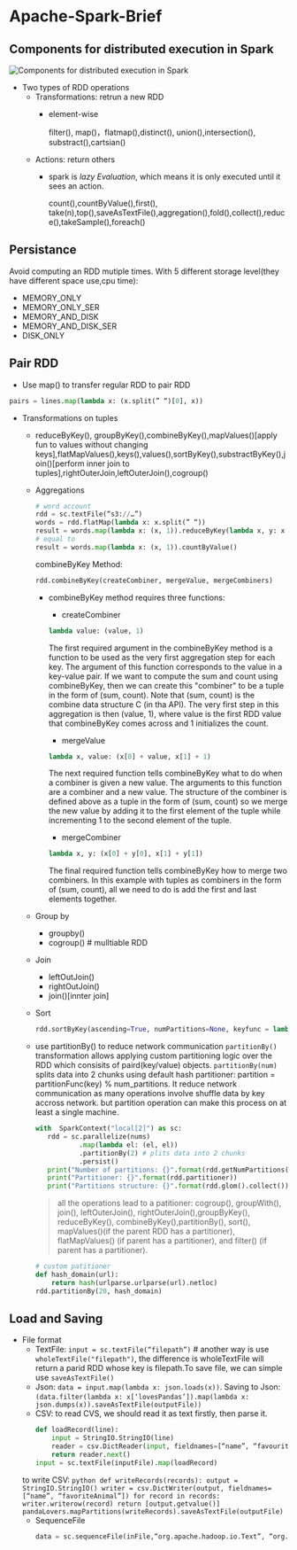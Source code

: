 # Apache-Spark-Brief
## Components for distributed execution in Spark

![Components for distributed execution in Spark](https://spark.apache.org/docs/latest/img/cluster-overview.png)

* Two types of RDD operations
  * Transformations: retrun a new RDD
    * element-wise
    
      filter(), map()，flatmap(),distinct(), union(),intersection(), substract(),cartsian()
  * Actions: return others
    * spark is *lazy Evaluation*, which means it is only executed until it sees an action.
    
       count(),countByValue(),first(), take(n),top(),saveAsTextFile(),aggregation(),fold(),collect(),reduce(),takeSample(),foreach()

## Persistance
  Avoid computing an RDD mutiple times. With 5 different storage level(they have different space use,cpu time):
   * MEMORY_ONLY
   * MEMORY_ONLY_SER
   * MEMORY_AND_DISK
   * MEMORY_AND_DISK_SER
   * DISK_ONLY

## Pair RDD
  * Use map() to transfer regular RDD to pair RDD
  ```python
  pairs = lines.map(lambda x: (x.split(” “)[0], x))
  ```
  * Transformations on tuples
    * reduceByKey(), groupByKey(),combineByKey(),mapValues()[apply fun to values without changing keys],flatMapValues(),keys(),values(),sortByKey(),substractByKey(),join()[perform inner join to tuples],rightOuterJoin,leftOuterJoin(),cogroup()
  
    * Aggregations
      ```python
      # word account
      rdd = sc.textFile(“s3://…”)
      words = rdd.flatMap(lambda x: x.split(” “))
      result = words.map(lambda x: (x, 1)).reduceByKey(lambda x, y: x + y)
      # equal to 
      result = words.map(lambda x: (x, 1)).countByValue() 
      ```
      combineByKey Method:
      ```python
      rdd.combineByKey(createCombiner, mergeValue, mergeCombiners) 
      ```
       * combineByKey method requires three functions:

          * createCombiner
          ```python
          lambda value: (value, 1)
          ```
          The first required argument in the combineByKey method is a function to be used as the very first aggregation step for each key. The argument of this function corresponds to the value in a key-value pair. If we want to compute the sum and count using combineByKey, then we can create this "combiner" to be a tuple in the form of (sum, count). Note that (sum, count) is the combine data structure C (in tha API). The very first step in this aggregation is then (value, 1), where value is the first RDD value that combineByKey comes across and 1 initializes the count.
          * mergeValue
          ```python
          lambda x, value: (x[0] + value, x[1] + 1)
          ```
          The next required function tells combineByKey what to do when a combiner is given a new value. The arguments to this function are a combiner and a new value. The structure of the combiner is defined above as a tuple in the form of (sum, count) so we merge the new value by adding it to the first element of the tuple while incrementing 1 to the second element of the tuple.
          
          * mergeCombiner
          ```python
          lambda x, y: (x[0] + y[0], x[1] + y[1])
          ```
          The final required function tells combineByKey how to merge two combiners. In this example with tuples as combiners in the form of (sum, count), all we need to do is add the first and last elements together.
     * Group by
       * groupby()
       * cogroup() # mulltiable RDD
     * Join
       * leftOutJoin()
       * rightOutJoin()
       * join()[innter join]
     * Sort
       ```python
       rdd.sortByKey(ascending=True, numPartitions=None, keyfunc = lambda x: str(x))
       ```
      * use partitionBy() to reduce network communication
        `partitionBy()` transformation allows applying custom partitioning logic over the RDD which consisits of paird(key/value) objects. `partitionBy(num)` splits data into 2 chunks using default hash partitioner: partition = partitionFunc(key) % num_partitions. It reduce network communication as many operations involve shuffle data by key accross network. but partition operation can make this process on at least a single machine.
        ```python
        with  SparkContext("local[2]") as sc:
           rdd = sc.parallelize(nums) 
                   .map(lambda el: (el, el)) 
                   .partitionBy(2) # plits data into 2 chunks
                   .persist()
           print("Number of partitions: {}".format(rdd.getNumPartitions()))
           print("Partitioner: {}".format(rdd.partitioner))
           print("Partitions structure: {}".format(rdd.glom().collect()))
        ```
        > all the operations lead to a patitioner: cogroup(), groupWith(), join(), leftOuterJoin(), rightOuterJoin(),groupByKey(), reduceByKey(), combineByKey(),partitionBy(), sort(), mapValues()(if the parent RDD has a partitioner), flatMapValues() (if parent has a partitioner), and filter() (if parent has a partitioner). 
        ```python
        # custom patitioner
        def hash_domain(url):
            return hash(urlparse.urlparse(url).netloc)
        rdd.partitionBy(20, hash_domain)
        ```
## Load and Saving
   * File format
     * TextFile: `input = sc.textFile(“filepath”)` # another way is use `wholeTextFile("filepath")`, the difference is wholeTextFile will return a parid RDD whose key is filepath.To save file, we can simple use `saveAsTextFile()`
     * Json: `data = input.map(lambda x: json.loads(x))`. Saving to Json: `(data.filter(lambda x: x[‘lovesPandas’]).map(lambda x: json.dumps(x)).saveAsTextFile(outputFile))`
     * CSV: to read CVS, we should read it as text firstly, then parse it.
         ```python
         def loadRecord(line):
             input = StringIO.StringIO(line)
             reader = csv.DictReader(input, fieldnames=[“name”, “favouriteAnimal”])
             return reader.next()
         input = sc.textFile(inputFile).map(loadRecord)
         ```
     to write CSV:
         ```python
         def writeRecords(records):
            output = StringIO.StringIO()
            writer = csv.DictWriter(output, fieldnames=[“name”, “favoriteAnimal”])
            for record in records:
            writer.writerow(record)
            return [output.getvalue()]
         pandaLovers.mapPartitions(writeRecords).saveAsTextFile(outputFile)
         ```
     * SequenceFile
          ```python
          data = sc.sequenceFile(inFile,“org.apache.hadoop.io.Text”, “org.apache.hadoop.io.IntWritable”)
          ```
     
